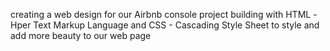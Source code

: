 creating a web design for our Airbnb console project
building with HTML -Hper Text Markup Language and 
CSS - Cascading Style Sheet to style and add more beauty to our web page
